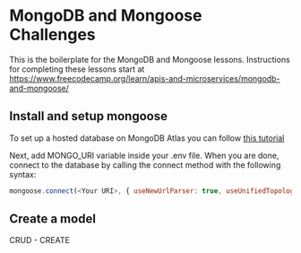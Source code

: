 # MongoDB and Mongoose Challenges

This is the boilerplate for the MongoDB and Mongoose lessons. Instructions for completing these lessons start at https://www.freecodecamp.org/learn/apis-and-microservices/mongodb-and-mongoose/


## Install and setup mongoose

To set up a hosted database on MongoDB Atlas you can follow [this tutorial](https://www.freecodecamp.org/news/get-started-with-mongodb-atlas/)

Next, add MONGO_URI variable inside your .env file. When you are done, connect to the database by calling the 
connect method with the following syntax:

```javascript
mongoose.connect(<Your URI>, { useNewUrlParser: true, useUnifiedTopology: true });
```

## Create a model

CRUD - CREATE
